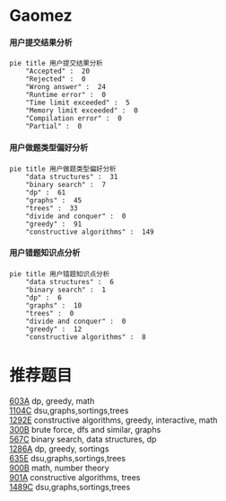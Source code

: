 # Gaomez

<!-- tabs:start -->



#### **用户提交结果分析**

```mermaid
pie title 用户提交结果分析
    "Accepted" :  20
    "Rejected" :  0
    "Wrong answer" :  24
    "Runtime error" :  0
    "Time limit exceeded" :  5
    "Memory limit exceeded" :  0
    "Compilation error" :  0
    "Partial" :  0
```

#### **用户做题类型偏好分析**

```mermaid
pie title 用户做题类型偏好分析
    "data structures" :  31
    "binary search" :  7
    "dp" :  61
    "graphs" :  45
    "trees" :  33
    "divide and conquer" :  0
    "greedy" :  91
    "constructive algorithms" :  149
```
#### **用户错题知识点分析**

```mermaid
pie title 用户错题知识点分析
    "data structures" :  6
    "binary search" :  1
    "dp" :  6
    "graphs" :  10
    "trees" :  0
    "divide and conquer" :  0
    "greedy" :  12
    "constructive algorithms" :  8
```



<!-- tabs:end -->
# 推荐题目
[603A](https://codeforces.com/contest/603/problem/A)		dp,
                        greedy,
                        math		  
[1104C](https://codeforces.com/contest/1104/problem/C)		dsu,graphs,sortings,trees		  
[1292E](https://codeforces.com/contest/1292/problem/E)		constructive algorithms,
                        greedy,
                        interactive,
                        math		  
[300B](https://codeforces.com/contest/300/problem/B)		brute force,
                        dfs and similar,
                        graphs		  
[567C](https://codeforces.com/contest/567/problem/C)		binary search,
                        data structures,
                        dp		  
[1286A](https://codeforces.com/contest/1286/problem/A)		dp,
                        greedy,
                        sortings		  
[635E](https://codeforces.com/contest/635/problem/E)		dsu,graphs,sortings,trees		  
[900B](https://codeforces.com/contest/900/problem/B)		math,
                        number theory		  
[901A](https://codeforces.com/contest/901/problem/A)		constructive algorithms,
                        trees		  
[1489C](https://codeforces.com/contest/1489/problem/C)		dsu,graphs,sortings,trees		  
